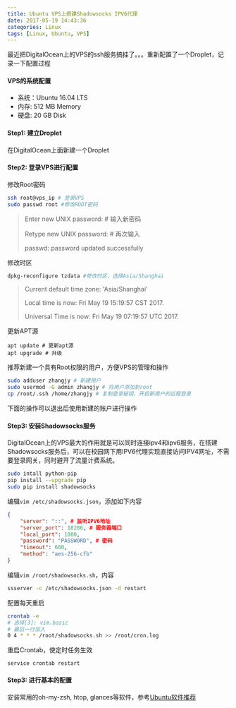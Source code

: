 ```yaml
---
title: Ubuntu VPS上搭建Shadowsocks IPV6代理
date: 2017-05-19 14:43:36
categories: Linux
tags: [Linux, Ubuntu, VPS]
---
```


最近把DigitalOcean上的VPS的ssh服务搞挂了。。。重新配置了一个Droplet，记录一下配置过程

<!-- more -->

#### VPS的系统配置

+ 系统：Ubuntu 16.04 LTS
+ 内存: 512 MB Memory
+ 硬盘: 20 GB Disk

#### Step1: 建立Droplet

在DigitalOcean上面新建一个Droplet

#### Step2: 登录VPS进行配置

修改Root密码

```bash
ssh root@vps_ip # 登录VPS
sudo passwd root #修改ROOT密码
```

> Enter new UNIX password: # 输入新密码
> 
> Retype new UNIX password: # 再次输入
> 
> passwd: password updated successfully

修改时区

```bash
dpkg-reconfigure tzdata #修改时区，选择Asia/Shanghai
```

> Current default time zone: 'Asia/Shanghai'
> 
> Local time is now:      Fri May 19 15:19:57 CST 2017.
> 
> Universal Time is now:  Fri May 19 07:19:57 UTC 2017.

更新APT源

```
apt update # 更新apt源
apt upgrade # 升级
```

推荐新建一个具有Root权限的用户，方便VPS的管理和操作

```bash
sudo adduser zhangjy # 新建用户
sudo usermod -G admin zhangjy # 将用户添加到root
cp /root/.ssh /home/zhangjy # 复制登录秘钥，开启新用户的远程登录
```

下面的操作可以退出后使用新建的账户进行操作

#### Step3: 安装Shadowsocks服务

DigitalOcean上的VPS最大的作用就是可以同时连接ipv4和ipv6服务，在搭建Shadowsocks服务后，可以在校园网下用IPV6代理实现直接访问IPV4网址，不需要登录网关，同时避开了流量计费系统。

```bash
sudo intall python-pip
pip install --upgrade pip
sudo pip install shadowsocks
```

编辑`vim /etc/shadowsocks.json`，添加如下内容

```json
{
    "server": "::", # 监听IPV6地址
    "server_port": 18286, # 服务器端口
    "local_port": 1080,
    "password": "PASSWORD", # 密码
    "timeout": 600,
    "method": "aes-256-cfb"
}
```

编辑`vim /root/shadowsocks.sh`，内容

```bash
ssserver -c /etc/shadowsocks.json -d restart
```

配置每天重启

```bash
crontab -e 
# 选择[3]: vim.basic
# 最后一行加入
0 4 * * * /root/shadowsocks.sh >> /root/cron.log
```

重启Crontab，使定时任务生效

```
service crontab restart 
```

#### Step3: 进行基本的配置

安装常用的oh-my-zsh, htop, glances等软件，参考[Ubuntu软件推荐](https://kevinzjy.github.io/2017/05/13/Ubuntu-softwares/)

